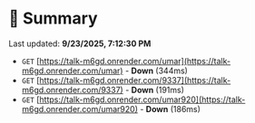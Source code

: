 # 📖 Summary
Last updated: **9/23/2025, 7:12:30 PM**

- `GET` [https://talk-m6gd.onrender.com/umar](https://talk-m6gd.onrender.com/umar) - **Down** (344ms)
- `GET` [https://talk-m6gd.onrender.com/9337](https://talk-m6gd.onrender.com/9337) - **Down** (191ms)
- `GET` [https://talk-m6gd.onrender.com/umar920](https://talk-m6gd.onrender.com/umar920) - **Down** (186ms)
